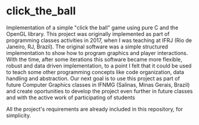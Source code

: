 # click_the_ball
Implementation of a simple "click the ball" game using pure C and the OpenGL library. This project was originally implemented as part of programming classes activities in 2017, when I was teaching at IFRJ (Rio de Janeiro, RJ, Brazil). The original software was a simple structured implementation to show how to program graphics and player interactions. With the time, after some iterations this software became more flexible, robust and data driven implementation, to a point I felt that it could be used to teach some other programming concepts like code organization, data handling and abstraction.
Our next goal is to use this project as part of future Computer Graphics classes in IFNMG (Salinas, Minas Gerais, Brazil) and create oportunities to develop the project even further in future classes and with the active work of participating of students

All the project's requirements are already included in this repository, for simplicity.
